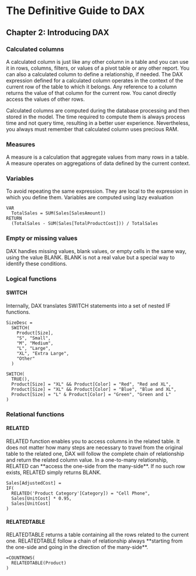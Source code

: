 # The Definitive Guide to DAX

## Chapter 2: Introducing DAX

### Calculated columns

<p>
  A calculated column is just like any other column in a table and you can use it in rows, columns, 
  filters, or values of a pivot table or any other report. You can also a calculated column to define a 
  relationship, if needed. The DAX expression defined for a calculated column operates in the context of 
  the current row of the table to which it belongs. Any reference to a column returns the value of that
  column for the current row. You canot directly access the values of other rows.
</p>

<p>
  Calculated columns are computed during the database processing and then stored in the model. The time
  required to compute them is always process time and not query time, resulting in a better user experience.
  Nevertheless, you always must remember that calculated column uses precious RAM.
</p>

### Measures

<p>
  A measure is a calculation that aggregate values from many rows in a table. A measure operates on 
  aggregations of data defined by the current context.
</p>

### Variables

<p>
  To avoid repeating the same expression. They are local to the expression in which you define them.
  Variables are computed using lazy evaluation
</p>

```
VAR
  TotalSales = SUM(Sales[SalesAmount])
RETURN
  (TotalSales - SUM(Sales[TotalProductCost])) / TotalSales
```

### Empty or missing values

<p>
  DAX handles missing values, blank values, or empty cells in the same way, using the value BLANK.
  BLANK is not a real value but a special way to identify these conditions.
</p>

### Logical functions

#### SWITCH

<p>
  Internally, DAX translates SWITCH statements into  a set of nested IF functions.
</p>

```
SizeDesc =
  SWITCH(
    Product[Size], 
    "S", "Small",
    "M", "Medium",
    "L", "Large",
    "XL", "Extra Large",
    "Other"
  )
```

```
SWITCH(
  TRUE(),
  Product[Size] = "XL" && Product[Color] = "Red", "Red and XL",
  Product[Size] = "XL" && Product[Color] = "Blue", "Blue and XL",
  Product[Size] = "L" & Product[Color] = "Green", "Green and L"
)
```

### Relational functions

#### RELATED

<p>
  RELATED function enables you to access columns in the related table. It does not matter how 
  many steps are necessary to travel from the original table to the related one,  DAX will follow
  the  complete chain of  relationship and return the related column value.
  In a one-to-many relationship, RELATED can **access the one-side from the many-side**. If no such row
  exists, RELATED simply returns BLANK.
</p>

```
Sales[AdjustedCost] =
IF(
  RELATED('Product Category'[Category]) = "Cell Phone",
  Sales[UnitCost] * 0.95,
  Sales[UnitCost]
)
```

#### RELATEDTABLE

<p>
  RELATEDTABLE returns a table containing all the rows related to the current one.
  RELATEDTABLE follow a chain of relationship always **starting from the one-side and going in the 
  direction of the many-side**.
</p>

```
=COUNTROWS(
  RELATEDTABLE(Product)
)
```
